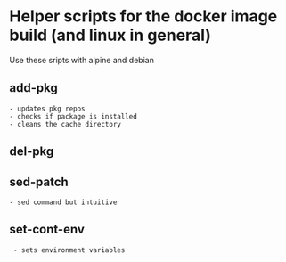 # Helper scripts for the docker image build (and linux in general)

Use these sripts with alpine and debian 

## add-pkg 
    - updates pkg repos
    - checks if package is installed
    - cleans the cache directory

## del-pkg

## sed-patch
    - sed command but intuitive

## set-cont-env
     - sets environment variables